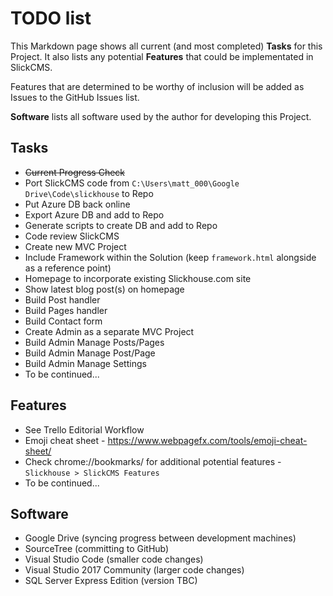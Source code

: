 # TODO list
This Markdown page shows all current (and most completed) **Tasks** for this Project. It also lists any potential **Features** that could be implementated in SlickCMS.

Features that are determined to be worthy of inclusion will be added as Issues to the GitHub Issues list.

**Software** lists all software used by the author for developing this Project.

## Tasks
* ~~Current Progress Check~~
* Port SlickCMS code from `C:\Users\matt_000\Google Drive\Code\slickhouse` to Repo
* Put Azure DB back online
* Export Azure DB and add to Repo
* Generate scripts to create DB and add to Repo
* Code review SlickCMS
* Create new MVC Project
* Include Framework within the Solution (keep `framework.html` alongside as a reference point)
* Homepage to incorporate existing Slickhouse.com site
* Show latest blog post(s) on homepage
* Build Post handler
* Build Pages handler
* Build Contact form
* Create Admin as a separate MVC Project
* Build Admin Manage Posts/Pages
* Build Admin Manage Post/Page
* Build Admin Manage Settings
* To be continued...

## Features
* See Trello Editorial Workflow
* Emoji cheat sheet - https://www.webpagefx.com/tools/emoji-cheat-sheet/
* Check chrome://bookmarks/ for additional potential features - `Slickhouse > SlickCMS Features`
* To be continued...

## Software
* Google Drive (syncing progress between development machines)
* SourceTree (committing to GitHub)
* Visual Studio Code (smaller code changes)
* Visual Studio 2017 Community (larger code changes)
* SQL Server Express Edition (version TBC)